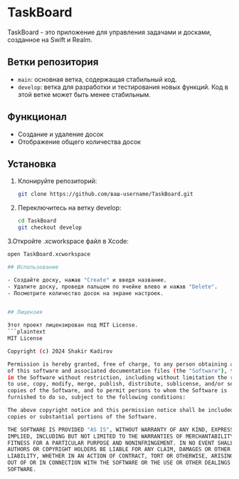 # TaskBoard

TaskBoard - это приложение для управления задачами и досками, созданное на Swift и Realm.

## Ветки репозитория

- `main`: основная ветка, содержащая стабильный код.
- `develop`: ветка для разработки и тестирования новых функций. Код в этой ветке может быть менее стабильным. 

## Функционал

- Создание и удаление досок
- Отображение общего количества досок

## Установка

1. Клонируйте репозиторий:
   ```bash
   git clone https://github.com/ваш-username/TaskBoard.git

2. Переключитесь на ветку develop:
    ```bash
    cd TaskBoard
    git checkout develop
3.Откройте .xcworkspace файл в Xcode:
```bash
open TaskBoard.xcworkspace

## Использование

- Создайте доску, нажав "Create" и введя название.
- Удалите доску, проведя пальцем по ячейке влево и нажав "Delete".
- Посмотрите количество досок на экране настроек.


## Лицензия

Этот проект лицензирован под MIT License.
```plaintext
MIT License

Copyright (c) 2024 Shakir Kadirov

Permission is hereby granted, free of charge, to any person obtaining a copy
of this software and associated documentation files (the "Software"), to deal
in the Software without restriction, including without limitation the rights
to use, copy, modify, merge, publish, distribute, sublicense, and/or sell
copies of the Software, and to permit persons to whom the Software is
furnished to do so, subject to the following conditions:

The above copyright notice and this permission notice shall be included in all
copies or substantial portions of the Software.

THE SOFTWARE IS PROVIDED "AS IS", WITHOUT WARRANTY OF ANY KIND, EXPRESS OR
IMPLIED, INCLUDING BUT NOT LIMITED TO THE WARRANTIES OF MERCHANTABILITY,
FITNESS FOR A PARTICULAR PURPOSE AND NONINFRINGEMENT. IN NO EVENT SHALL THE
AUTHORS OR COPYRIGHT HOLDERS BE LIABLE FOR ANY CLAIM, DAMAGES OR OTHER
LIABILITY, WHETHER IN AN ACTION OF CONTRACT, TORT OR OTHERWISE, ARISING FROM,
OUT OF OR IN CONNECTION WITH THE SOFTWARE OR THE USE OR OTHER DEALINGS IN THE
SOFTWARE.

